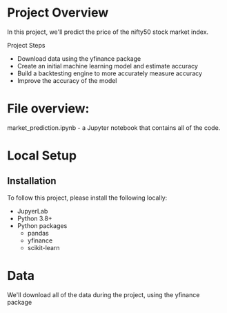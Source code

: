 # Project Overview

In this project, we'll predict the price of the nifty50 stock market index.

 Project Steps

* Download data using the yfinance package
* Create an initial machine learning model and estimate accuracy
* Build a backtesting engine to more accurately measure accuracy
* Improve the accuracy of the model

# File overview:

market_prediction.ipynb - a Jupyter notebook that contains all of the code.

# Local Setup
## Installation
 
To follow this project, please install the following locally:

* JupyerLab
* Python 3.8+
* Python packages
   * pandas
   * yfinance
   * scikit-learn

# Data
 We'll download all of the data during the project, using the yfinance package
